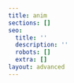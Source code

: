 ```yaml
---
title: anim
sections: []
seo:
  title: ''
  description: ''
  robots: []
  extra: []
layout: advanced
---
```

